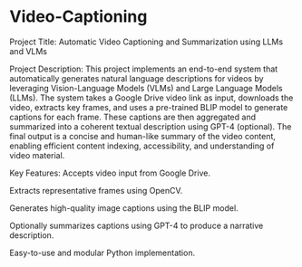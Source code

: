 # Video-Captioning
Project Title:
Automatic Video Captioning and Summarization using LLMs and VLMs

Project Description:
This project implements an end-to-end system that automatically generates natural language descriptions for videos by leveraging Vision-Language Models (VLMs) and Large Language Models (LLMs). The system takes a Google Drive video link as input, downloads the video, extracts key frames, and uses a pre-trained BLIP model to generate captions for each frame. These captions are then aggregated and summarized into a coherent textual description using GPT-4 (optional). The final output is a concise and human-like summary of the video content, enabling efficient content indexing, accessibility, and understanding of video material.


Key Features:
Accepts video input from Google Drive.

Extracts representative frames using OpenCV.

Generates high-quality image captions using the BLIP model.

Optionally summarizes captions using GPT-4 to produce a narrative description.

Easy-to-use and modular Python implementation.
